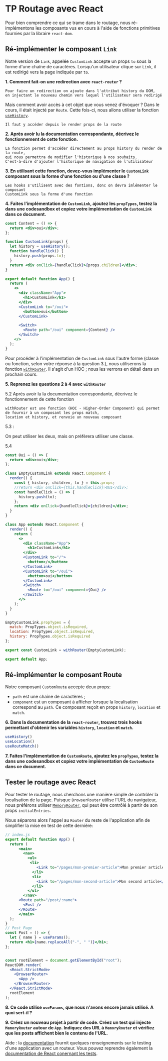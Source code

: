 # TP Routage avec React

Pour bien comprendre ce qui se trame dans le routage, nous ré-implémentons les composants vus en cours à l'aide de fonctions primitives fournies par la libraire `react-dom`.


## Ré-implémenter le composant `Link`

Notre version de `Link`, appelée `CustomLink` accepte un props `to` sous la forme d'une chaîne de caractères. Lorsqu'un utilisateur clique sur `Link`, il est redirigé vers la page indiquée par `to`.

**1. Comment fait-on une redirection avec `react-router` ?**

```
Pour faire un redirection on ajoute dans l'attribut history du DOM, 
en injectant le nouveau chemin vers lequel l'utilisateur sera redirigé
```


Mais comment avoir accès à cet objet que vous venez d'évoquer ? Dans le cours, il était injecté par `Route`. Cette fois-ci, nous allons utiliser la fonction [`useHistory`](https://reactrouter.com/web/api/Hooks/usehistory). 
```
Il faut y accéder depuis le render props de la route 
```

**2. Après avoir lu la documentation correspondante, décrivez le fonctionnement de cette fonction.**

```
La fonction permet d'accéder directement au props history du render de la route, 
qui nous permettra de modifier l'historique à nos souhaits.
C'est-à-dire d'ajouter l'historique de navigation de l'utilisateur
```

**3. En utilisant cette fonction, devez-vous implémenter le `CustomLink` composant sous la forme d'une fonction ou d'une classe ?**

```
Les hooks s'utilisent avec des fontions, donc on devra imlémenter le composant 
CustomLink sous la forme d'une fonction
```

**4. Faites l'implémentation de `CustomLink`, ajoutez les `propTypes`, testez la dans une codesandbox et copiez votre implémentation de `CustomLink` dans ce document.**

```jsx
const Content = () => {
  return <div>oui</div>;
};

function CustomLink(props) {
  let history = useHistory();
  function handleClick() {
    history.push(props.to);
  }
  return <div onClick={handleClick}>{props.children}</div>;
}

export default function App() {
  return (
    <>
      <div className="App">
        <h1>CustomLink</h1>
      </div>
      <CustomLink to="/oui">
        <button>oui</button>
      </CustomLink>

      <Switch>
        <Route path="/oui" component={Content} />
      </Switch>
    </>
  );
}

```

Pour procéder à l'implémentation de `CustomLink` sous l'autre forme (classe ou fonction, selon votre réponse à la question 3.), nous utiliserons la fonction [`withRouter`](https://reactrouter.com/web/api/withRouter). Il s'agit d'un HOC ; nous les verrons en détail dans un prochain cours.

**5. Reprenez les questions 2 à 4 avec `withRouter`**

5.2 Après avoir lu la documentation correspondante, décrivez le fonctionnement de cette fonction

```
withRouter est une fonction (HOC - Higher-Order Component) qui permet de fournir à un composant les props match,
location et history, et renvoie un nouveau composant
```

5.3 :

On peut utiliser les deux, mais on préfèrera utiliser une classe.

5.4

```jsx
const Oui = () => {
  return <div>oui</div>;
};

class EmptyCustomLink extends React.Component {
  render() {
    const { history, children, to } = this.props;
    //return <div onClick={this.handleClick}>OUI</div>;
    const handleClick = () => {
      history.push(to);
    };
    return <div onClick={handleClick}>{children}</div>;
  }
}

class App extends React.Component {
  render() {
    return (
      <>
        <div className="App">
          <h1>CustomLink</h1>
        </div>
        <CustomLink to="/">
          <button>/</button>
        </CustomLink>
        <CustomLink to="/oui">
          <button>oui</button>
        </CustomLink>
        <Switch>
          <Route to="/oui" component={Oui} />
        </Switch>
      </>
    );
  }
}

EmptyCustomLink.propTypes = {
  match: PropTypes.object.isRequired,
  location: PropTypes.object.isRequired,
  history: PropTypes.object.isRequired
};

export const CustomLink = withRouter(EmptyCustomLink);

export default App;
```


## Ré-implémenter le composant Route

Notre composant `CustomRoute` accepte deux props: 

 - `path` est une chaîne de caractères ;
 - `component` est un composant à afficher lorsque la localisation correspond au `path`. Ce composant reçoit en props `history`, `location` et `match`.

**6. Dans la documentation de la `react-router`, trouvez trois hooks permettant d'obtenir les variables `history`, `location` et `match`.**

```jsx
useHistory()
useLocation()
useRouteMatch()
```


**7. Faites l'implémentation de `CustomRoute`, ajoutez les `propTypes`, testez la dans une codesandbox et copiez votre implémentation de `CustomRoute` dans ce document.**



## Tester le routage avec React

Pour tester le routage, nous cherchons une manière simple de contrôler la localisation de la page.
Puisque `BrowserRouter` utilise l'URL du navigateur, nous préférons utiliser [`MemoryRouter`](https://reactrouter.com/web/api/MemoryRouter), qui peut être contrôlé à partir de son props `initialEntries`. 

Nous séparons alors l'appel au `Router` du reste de l'application afin de simplifier la mise en test de cette dernière:


```jsx
// index.js
export default function App() {
  return (
      <main>
        <nav>
          <ul>
           <li>
              <Link to="/pages/mon-premier-article">Mon premier article</Link>
            </li>
            <li>
              <Link to="/pages/mon-second-article">Mon second article</Link>
            </li>
          </ul>
        </nav>
      <Route path="/post/:name">
        <Post />
      </Route>
      </main>
  );
}
// Post Page
const Post = () => {
  let { name } = useParams();
  return <h1>{name.replaceAll("-", " ")}</h1>;
};


const rootElement = document.getElementById("root");
ReactDOM.render(
  <React.StrictMode>
    <BrowserRouter>
      <App />
    </BrowserRouter>
  </React.StrictMode>
  rootElement
);
```

**8. Ce code utilise `useParams`, que nous n'avons encore jamais utilisé. A quoi sert-il ?**

**9. Créez un nouveau projet à partir de code.  Créez un test qui injecte `MemoryRouter` autour de `App`. Indiquez des URL à `MemoryRouter` et vérifiez que les posts affichent bien le contenu de l'URL.**

Aide : la [documentation](https://reactrouter.com/web/guides/testing) fournit quelques renseignements sur le testing d'une application avec un routeur. Vous pouvez reprendre également la [documentation de React conernant les tests](https://reactjs.org/docs/testing.html).



